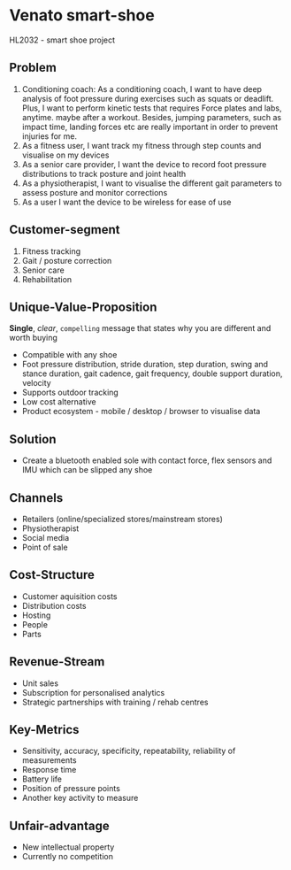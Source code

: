# Venato smart-shoe
HL2032 - smart shoe project

## Problem
1. Conditioning coach: As a conditioning coach, I want to have deep analysis of foot pressure during exercises such as squats or deadlift.  Plus, I want to perform kinetic tests that requires Force plates and labs, anytime. maybe after a workout. Besides, jumping parameters, such as impact time, landing forces etc are really important in order to prevent injuries for me.
1. As a fitness user, I want track my fitness through step counts and visualise on my devices
1. As a senior care provider, I want the device to record foot pressure distributions to track posture and joint health
2. As a physiotherapist, I want to visualise the different gait parameters to assess posture and monitor corrections
3. As a user I want the device to be wireless for ease of use

## Customer-segment
1. Fitness tracking
1. Gait / posture correction
1. Senior care
2. Rehabilitation

## Unique-Value-Proposition
**Single**, _clear_, `compelling` message that states why you are different and worth buying
- Compatible with any shoe
- Foot pressure distribution, stride duration, step duration, swing and stance duration, gait cadence, gait frequency, double support duration, velocity
- Supports outdoor tracking
- Low cost alternative
- Product ecosystem - mobile / desktop / browser to visualise data

## Solution
- Create a bluetooth enabled sole with contact force, flex sensors and IMU which can be slipped any shoe


## Channels
- Retailers (online/specialized stores/mainstream stores)
- Physiotherapist
- Social media
- Point of sale

## Cost-Structure
- Customer aquisition costs
- Distribution costs
- Hosting
- People
- Parts

## Revenue-Stream
- Unit sales 
- Subscription for personalised analytics
- Strategic partnerships with training / rehab centres


## Key-Metrics
- Sensitivity, accuracy, specificity, repeatability, reliability of measurements
- Response time 
- Battery life 
- Position of pressure points
- Another key activity to measure

## Unfair-advantage
- New intellectual property
- Currently no competition
